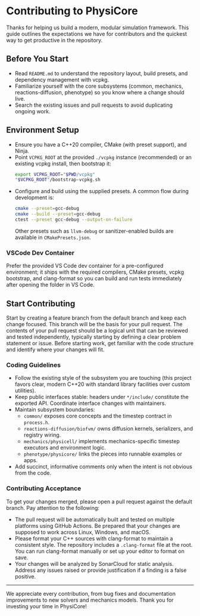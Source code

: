 # Contributing to PhysiCore

Thanks for helping us build a modern, modular simulation framework. This guide outlines the expectations we have for contributors and the quickest way to get productive in the repository.

## Before You Start
- Read `README.md` to understand the repository layout, build presets, and dependency management with vcpkg.
- Familiarize yourself with the core subsystems (common, mechanics, reactions-diffusion, phenotype) so you know where a change should live.
- Search the existing issues and pull requests to avoid duplicating ongoing work.

## Environment Setup
- Ensure you have a C++20 compiler, CMake (with preset support), and Ninja.
- Point `VCPKG_ROOT` at the provided `./vcpkg` instance (recommended) or an existing vcpkg install, then bootstrap it:
  ```sh
  export VCPKG_ROOT="$PWD/vcpkg"
  "$VCPKG_ROOT"/bootstrap-vcpkg.sh
  ```
- Configure and build using the supplied presets. A common flow during development is:
  ```sh
  cmake --preset=gcc-debug
  cmake --build --preset=gcc-debug
  ctest --preset gcc-debug --output-on-failure
  ```
  Other presets such as `llvm-debug` or sanitizer-enabled builds are available in `CMakePresets.json`.

### VSCode Dev Container
Prefer the provided VS Code dev container for a pre-configured environment; it ships with the required compilers, CMake presets, vcpkg bootstrap, and clang-format so you can build and run tests immediately after opening the folder in VS Code.

## Start Contributing
Start by creating a feature branch from the default branch and keep each change focused. This branch will be the basis for your pull request. The contents of your pull request should be a logical unit that can be reviewed and tested independently, typically starting by defining a clear problem statement or issue. Before starting work, get familiar with the code structure and identify where your changes will fit.

### Coding Guidelines
- Follow the existing style of the subsystem you are touching (this project favors clear, modern C++20 with standard library facilities over custom utilities).
- Keep public interfaces stable: headers under `*/include/` constitute the exported API. Coordinate interface changes with maintainers.
- Maintain subsystem boundaries:
  - `common/` exposes core concepts and the timestep contract in `process.h`.
  - `reactions-diffusion/biofvm/` owns diffusion kernels, serializers, and registry wiring.
  - `mechanics/physicell/` implements mechanics-specific timestep executors and environment logic.
  - `phenotype/physicore/` links the pieces into runnable examples or apps.
- Add succinct, informative comments only when the intent is not obvious from the code.

### Contributing Acceptance
To get your changes merged, please open a pull request against the default branch. Pay attention to the following:

- The pull request will be automatically built and tested on multiple platforms using GitHub Actions. Be prepared that your changes are supposed to work across Linux, Windows, and macOS.
- Please format your C++ sources with clang-format to maintain a consistent style. The repository includes a `.clang-format` file at the root. You can run clang-format manually or set up your editor to format on save.
- Your changes will be analyzed by SonarCloud for static analysis. Address any issues raised or provide justification if a finding is a false positive.

---

We appreciate every contribution, from bug fixes and documentation improvements to new solvers and mechanics models. Thank you for investing your time in PhysiCore!
